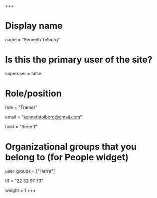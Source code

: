 +++
# Display name
name = "Kenneth Tolborg"

# Is this the primary user of the site?
superuser = false

# Role/position
role = "Træner"

email = "kennethtolborg@gmail.com"

hold = "Serie 1"

# Organizational groups that you belong to (for People widget)
user_groups = ["Herre"]

tlf = "22 32 97 73"

weight = 1
+++
